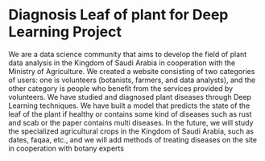 # Diagnosis Leaf of plant for Deep Learning Project
We are a data science community that aims to develop the field of plant data analysis in the Kingdom of Saudi Arabia in cooperation with the Ministry of Agriculture. We created a website consisting of two categories of users: one is volunteers (botanists, farmers, and data analysts), and the other category is people who benefit from the services provided by volunteers.
We have studied and diagnosed plant diseases through Deep Learning techniques. We have built a model that predicts the state of the leaf of the plant if healthy or contains some kind of diseases such as rust and scab or the paper contains multi diseases. In the future, we will study the specialized agricultural crops in the Kingdom of Saudi Arabia, such as dates, faqaa, etc., and we will add methods of treating diseases on the site in cooperation with botany experts
